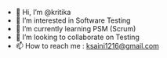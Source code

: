 - 👋 Hi, I’m @kritika
- 👀 I’m interested in Software Testing
- 🌱 I’m currently learning PSM (Scrum)
- 💞️ I’m looking to collaborate on Testing
- 📫 How to reach me : ksaini1216@gmail.com

<!---
ksaini1216/ksaini1216 is a ✨ special ✨ repository because its `README.md` (this file) appears on your GitHub profile.
You can click the Preview link to take a look at your changes.
--->
